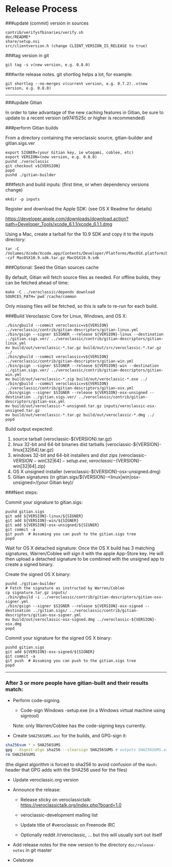 Release Process
====================

###update (commit) version in sources

	contrib/verifysfbinaries/verify.sh
	doc/README*
	share/setup.nsi
	src/clientversion.h (change CLIENT_VERSION_IS_RELEASE to true)

###tag version in git

	git tag -s v(new version, e.g. 0.8.0)

###write release notes. git shortlog helps a lot, for example:

	git shortlog --no-merges v(current version, e.g. 0.7.2)..v(new version, e.g. 0.8.0)

* * *

###update Gitian

 In order to take advantage of the new caching features in Gitian, be sure to update to a recent version (e9741525c or higher is recommended)

###perform Gitian builds

 From a directory containing the veroclassic source, gitian-builder and gitian.sigs.ver
  
    export SIGNER=(your Gitian key, ie wtogami, coblee, etc)
	export VERSION=(new version, e.g. 0.8.0)
	pushd ./veroclassic
	git checkout v${VERSION}
	popd
	pushd ./gitian-builder

###fetch and build inputs: (first time, or when dependency versions change)

	mkdir -p inputs

 Register and download the Apple SDK: (see OS X Readme for details)

 https://developer.apple.com/downloads/download.action?path=Developer_Tools/xcode_6.1.1/xcode_6.1.1.dmg

 Using a Mac, create a tarball for the 10.9 SDK and copy it to the inputs directory:

	tar -C /Volumes/Xcode/Xcode.app/Contents/Developer/Platforms/MacOSX.platform/Developer/SDKs/ -czf MacOSX10.9.sdk.tar.gz MacOSX10.9.sdk

###Optional: Seed the Gitian sources cache

  By default, Gitian will fetch source files as needed. For offline builds, they can be fetched ahead of time:

	make -C ../veroclassic/depends download SOURCES_PATH=`pwd`/cache/common

  Only missing files will be fetched, so this is safe to re-run for each build.

###Build Veroclassic Core for Linux, Windows, and OS X:

	./bin/gbuild --commit veroclassic=v${VERSION} ../veroclassic/contrib/gitian-descriptors/gitian-linux.yml
	./bin/gsign --signer $SIGNER --release ${VERSION}-linux --destination ../gitian.sigs.ver/ ../veroclassic/contrib/gitian-descriptors/gitian-linux.yml
	mv build/out/veroclassic-*.tar.gz build/out/src/veroclassic-*.tar.gz ../
	./bin/gbuild --commit veroclassic=v${VERSION} ../veroclassic/contrib/gitian-descriptors/gitian-win.yml
	./bin/gsign --signer $SIGNER --release ${VERSION}-win --destination ../gitian.sigs.ver/ ../veroclassic/contrib/gitian-descriptors/gitian-win.yml
	mv build/out/veroclassic-*.zip build/out/veroclassic-*.exe ../
	./bin/gbuild --commit veroclassic=v${VERSION} ../veroclassic/contrib/gitian-descriptors/gitian-osx.yml
	./bin/gsign --signer $SIGNER --release ${VERSION}-osx-unsigned --destination ../gitian.sigs.ver/ ../veroclassic/contrib/gitian-descriptors/gitian-osx.yml
	mv build/out/veroclassic-*-unsigned.tar.gz inputs/veroclassic-osx-unsigned.tar.gz
	mv build/out/veroclassic-*.tar.gz build/out/veroclassic-*.dmg ../
	popd
  Build output expected:

  1. source tarball (veroclassic-${VERSION}.tar.gz)
  2. linux 32-bit and 64-bit binaries dist tarballs (veroclassic-${VERSION}-linux[32|64].tar.gz)
  3. windows 32-bit and 64-bit installers and dist zips (veroclassic-${VERSION}-win[32|64]-setup.exe, veroclassic-${VERSION}-win[32|64].zip)
  4. OS X unsigned installer (veroclassic-${VERSION}-osx-unsigned.dmg)
  5. Gitian signatures (in gitian.sigs/${VERSION}-<linux|win|osx-unsigned>/(your Gitian key)/

###Next steps:

Commit your signature to gitian.sigs:

	pushd gitian.sigs
	git add ${VERSION}-linux/${SIGNER}
	git add ${VERSION}-win/${SIGNER}
	git add ${VERSION}-osx-unsigned/${SIGNER}
	git commit -a
	git push  # Assuming you can push to the gitian.sigs tree
	popd

  Wait for OS X detached signature:
	Once the OS X build has 3 matching signatures, Warren/Coblee will sign it with the apple App-Store key.
	He will then upload a detached signature to be combined with the unsigned app to create a signed binary.

  Create the signed OS X binary:

	pushd ./gitian-builder
	# Fetch the signature as instructed by Warren/Coblee
	cp signature.tar.gz inputs/
	./bin/gbuild -i ../veroclassic/contrib/gitian-descriptors/gitian-osx-signer.yml
	./bin/gsign --signer $SIGNER --release ${VERSION}-osx-signed --destination ../gitian.sigs/ ../veroclassic/contrib/gitian-descriptors/gitian-osx-signer.yml
	mv build/out/veroclassic-osx-signed.dmg ../veroclassic-${VERSION}-osx.dmg
	popd

Commit your signature for the signed OS X binary:

	pushd gitian.sigs
	git add ${VERSION}-osx-signed/${SIGNER}
	git commit -a
	git push  # Assuming you can push to the gitian.sigs tree
	popd

-------------------------------------------------------------------------

### After 3 or more people have gitian-built and their results match:

- Perform code-signing.

    - Code-sign Windows -setup.exe (in a Windows virtual machine using signtool)

  Note: only Warren/Coblee has the code-signing keys currently.

- Create `SHA256SUMS.asc` for the builds, and GPG-sign it:
```bash
sha256sum * > SHA256SUMS
gpg --digest-algo sha256 --clearsign SHA256SUMS # outputs SHA256SUMS.asc
rm SHA256SUMS
```
(the digest algorithm is forced to sha256 to avoid confusion of the `Hash:` header that GPG adds with the SHA256 used for the files)

- Update veroclassic.org version

- Announce the release:

  - Release sticky on veroclassictalk: https://veroclassictalk.org/index.php?board=1.0

  - veroclassic-development mailing list

  - Update title of #veroclassic on Freenode IRC

  - Optionally reddit /r/veroclassic, ... but this will usually sort out itself

- Add release notes for the new version to the directory `doc/release-notes` in git master

- Celebrate 
